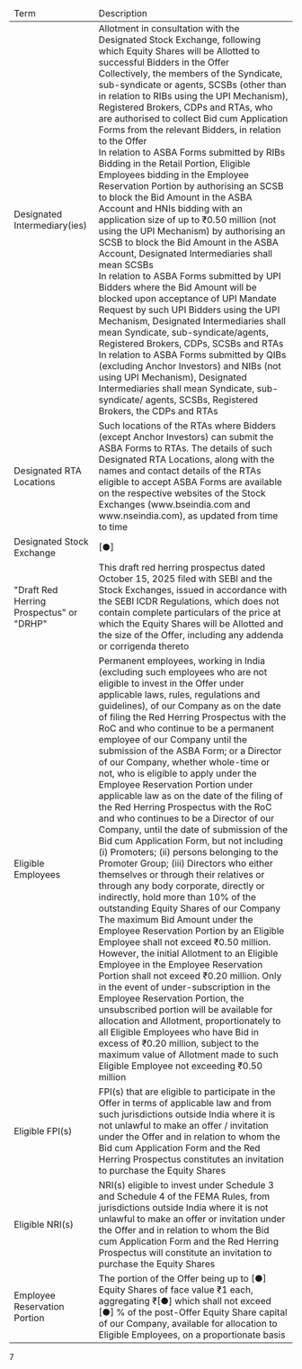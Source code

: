 <table><thead><tr><td>Term</td><td>Description</td></tr></thead><tbody><tr><td>Designated Intermediary(ies)</td><td>Allotment in consultation with the Designated Stock Exchange, following which Equity Shares will be Allotted to successful Bidders in the Offer<br>Collectively, the members of the Syndicate, sub-syndicate or agents, SCSBs (other than in relation to RIBs using the UPI Mechanism), Registered Brokers, CDPs and RTAs, who are authorised to collect Bid cum Application Forms from the relevant Bidders, in relation to the Offer<br>In relation to ASBA Forms submitted by RIBs Bidding in the Retail Portion, Eligible Employees bidding in the Employee Reservation Portion by authorising an SCSB to block the Bid Amount in the ASBA Account and HNIs bidding with an application size of up to ₹0.50 million (not using the UPI Mechanism) by authorising an SCSB to block the Bid Amount in the ASBA Account, Designated Intermediaries shall mean SCSBs<br>In relation to ASBA Forms submitted by UPI Bidders where the Bid Amount will be blocked upon acceptance of UPI Mandate Request by such UPI Bidders using the UPI Mechanism, Designated Intermediaries shall mean Syndicate, sub-syndicate/agents, Registered Brokers, CDPs, SCSBs and RTAs<br>In relation to ASBA Forms submitted by QIBs (excluding Anchor Investors) and NIBs (not using UPI Mechanism), Designated Intermediaries shall mean Syndicate, sub-syndicate/ agents, SCSBs, Registered Brokers, the CDPs and RTAs</td></tr><tr><td>Designated RTA Locations</td><td>Such locations of the RTAs where Bidders (except Anchor Investors) can submit the ASBA Forms to RTAs. The details of such Designated RTA Locations, along with the names and contact details of the RTAs eligible to accept ASBA Forms are available on the respective websites of the Stock Exchanges (www.bseindia.com and www.nseindia.com), as updated from time to time</td></tr><tr><td>Designated Stock Exchange</td><td>[●]</td></tr><tr><td>"Draft Red Herring Prospectus" or "DRHP"</td><td>This draft red herring prospectus dated October 15, 2025 filed with SEBI and the Stock Exchanges, issued in accordance with the SEBI ICDR Regulations, which does not contain complete particulars of the price at which the Equity Shares will be Allotted and the size of the Offer, including any addenda or corrigenda thereto</td></tr><tr><td>Eligible Employees</td><td>Permanent employees, working in India (excluding such employees who are not eligible to invest in the Offer under applicable laws, rules, regulations and guidelines), of our Company as on the date of filing the Red Herring Prospectus with the RoC and who continue to be a permanent employee of our Company until the submission of the ASBA Form; or a Director of our Company, whether whole-time or not, who is eligible to apply under the Employee Reservation Portion under applicable law as on the date of the filing of the Red Herring Prospectus with the RoC and who continues to be a Director of our Company, until the date of submission of the Bid cum Application Form, but not including (i) Promoters; (ii) persons belonging to the Promoter Group; (iii) Directors who either themselves or through their relatives or through any body corporate, directly or indirectly, hold more than 10% of the outstanding Equity Shares of our Company<br>The maximum Bid Amount under the Employee Reservation Portion by an Eligible Employee shall not exceed ₹0.50 million. However, the initial Allotment to an Eligible Employee in the Employee Reservation Portion shall not exceed ₹0.20 million. Only in the event of under-subscription in the Employee Reservation Portion, the unsubscribed portion will be available for allocation and Allotment, proportionately to all Eligible Employees who have Bid in excess of ₹0.20 million, subject to the maximum value of Allotment made to such Eligible Employee not exceeding ₹0.50 million</td></tr><tr><td>Eligible FPI(s)</td><td>FPI(s) that are eligible to participate in the Offer in terms of applicable law and from such jurisdictions outside India where it is not unlawful to make an offer / invitation under the Offer and in relation to whom the Bid cum Application Form and the Red Herring Prospectus constitutes an invitation to purchase the Equity Shares</td></tr><tr><td>Eligible NRI(s)</td><td>NRI(s) eligible to invest under Schedule 3 and Schedule 4 of the FEMA Rules, from jurisdictions outside India where it is not unlawful to make an offer or invitation under the Offer and in relation to whom the Bid cum Application Form and the Red Herring Prospectus will constitute an invitation to purchase the Equity Shares</td></tr><tr><td>Employee Reservation Portion</td><td>The portion of the Offer being up to [●] Equity Shares of face value ₹1 each, aggregating ₹[●] which shall not exceed [●] % of the post-Offer Equity Share capital of our Company, available for allocation to Eligible Employees, on a proportionate basis</td></tr></tbody></table>

7